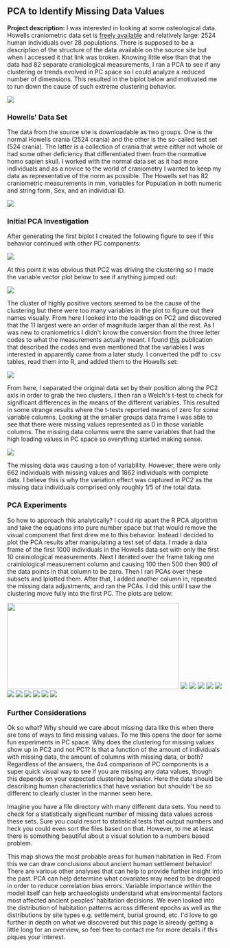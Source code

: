 ## PCA to Identify Missing Data Values

**Project description:** I was interested in looking at some osteological data. Howells craniometric data set is [freely available](https://web.utk.edu/~auerbach/HOWL.htm) and relatively large: 2524 human individuals over 28 populations. There is supposed to be a description of the structure of the data available on the source site but when I accessed it that link was broken. Knowing little else than that the data had 82 separate craniological measurements, I ran a PCA to see if any clustering or trends evolved in PC space so I could analyze a reduced number of dimensions. This resulted in the biplot below and motivated me to run down the cause of such extreme clustering behavior.  

<img src="images/PCA/PC1_2.png?raw=true"/>


### Howells' Data Set

The data from the source site is downloadable as two groups. One is the normal Howells crania (2524 crania) and the other is the so-called test set (524 crania). The latter is a collection of crania that were either not whole or had some other deficiency that differentiated them from the normative homo sapien skull. I worked with the normal data set as it had more individuals and as a novice to the world of craniometry I wanted to keep my data as representative of the norm as possible. The Howells set has 82 craniometric measurements in mm, variables for Population in both numeric and string form, Sex, and an individual ID.

<img src="images/PCA/Data_desc.png?raw=true"/>


### Initial PCA Investigation

After generating the first biplot I created the following figure to see if this behavior continued with other PC components:

<img src="images/PCA/4PCcolor.png?raw=true"/>

At this point it was obvious that PC2 was driving the clustering so I made the variable vector plot below to see if anything jumped out:

<img src="images/PCA/color_var.png?raw=true"/>

The cluster of highly positive vectors seemed to be the cause of the clustering but there were too many variables in the plot to figure out their names visually. From here I looked into the loadings on PC2 and discovered that the 11 largest were an order of magnitude larger than all the rest. As I was new to craniometrics I didn't know the conversion from the three letter codes to what the measurements actually meant. I found [this](https://scholarworks.umt.edu/cgi/viewcontent.cgi?article=11691&context=etd) publication that described the codes and even mentioned that the variables I was interested in apparently came from a later study. I converted the pdf to .csv tables, read them into R, and added them to the Howells set:

<img src="images/PCA/loadings.png?raw=true"/>

From here, I separated the original data set by their position along the PC2 axis in order to grab the two clusters. I then ran a Welch's t-test to check for significant differences in the means of the different variables. This resulted in some strange results where the t-tests reported means of zero for some variable columns. Looking at the smaller groups data frame I was able to see that there were missing values represented as 0 in those variable columns. The missing data columns were the same variables that had the high loading values in PC space so everything started making sense.

<img src="images/PCA/missing.png?raw=true"/>

The missing data was causing a ton of variability. However, there were only 662 individuals with missing values and 1862 individuals with complete data. I believe this is why the variation effect was captured in PC2 as the missing data individuals comprised only roughly 1/5 of the total data. 

### PCA Experiments

So how to approach this analytically? I could rip apart the R PCA algorithm and take the equations into pure number space but that would remove the visual component that first drew me to this behavior. Instead I decided to plot the PCA results after manipulating a test set of data. I made a data frame of the first 1000 individuals in the Howells data set with only the first 10 crainiological measurements. Next I iterated over the frame taking one crainiological measurement column and causing 100 then 500 then 900 of the data points in that column to be zero. Then I ran PCAs over these subsets and lplotted them. After that, I added another column in, repeated the missing data adjustments, and ran  the PCAs. I did this until I saw the clustering move fully into the first PC. The plots are below:

<img src="images/PCA/deeper/G_1.png?raw=true" width="400" height="200"/>
<img src="images/PCA/deeper/G_5.png?raw=true"/>
<img src="images/PCA/deeper/G_9.png?raw=true"/>
<img src="images/PCA/deeper/GN_1.png?raw=true"/>
<img src="images/PCA/deeper/GN_5.png?raw=true"/>
<img src="images/PCA/deeper/GN_9.png?raw=true"/>
<img src="images/PCA/deeper/GNB_1.png?raw=true"/>
<img src="images/PCA/deeper/GNB_5.png?raw=true"/>
<img src="images/PCA/deeper/GNB_9.png?raw=true"/>
<img src="images/PCA/deeper/GNBB_1.png?raw=true"/>
<img src="images/PCA/deeper/GNBB_5.png?raw=true"/>
<img src="images/PCA/deeper/GNBB_9.png?raw=true"/>

### Further Considerations

Ok so what? Why should we care about missing data like this when there are tons of ways to find missing values. To me this opens the door for some fun experiments in PC space. Why does the clustering for missing values show up in PC2 and not PC1? Is that a function of the amount of individuals with missing data, the amount of columns with missing data, or both? Regardless of the answers, the 4x4 comparison of PC components is a super quick visual way to see if you are missing any data values, though this depends on your expected clustering behavior. Here the data should be describing human characteristics that have variation but shouldn't be so different to clearly cluster in the manner seen here.

Imagine you have a file directory with many different data sets. You need to check for a statistically significant number of missing data values across these sets. Sure you could resort to statistical tests that output numbers and heck you could even sort the files based on that. However, to me at least there is something beautiful about a visual solution to a numbers based problem.


This map shows the most probable areas for human habitation in Red. From this we can draw conclusions about ancient human settlement behavior! There are various other analyses that can help to provide further insight into the past. PCA can help determine what covariates may need to be dropped in order to reduce correlation bias errors. Variable importance within the model itself can help archaeologists understand what environmental factors most affected ancient peoples' habitation decisions. We even looked into the distribution of habitation patterns across different epochs as well as the distributions by site types e.g. settlement, burial ground, etc. I'd love to go further in depth on what we discovered but this page is already getting a little long for an overview, so feel free to contact me for more details if this piques your interest. 


